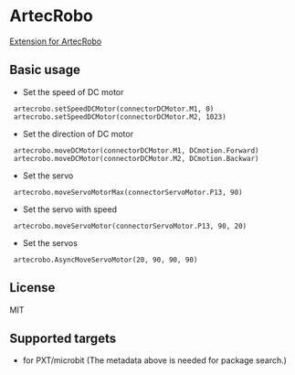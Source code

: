  
# ArtecRobo

[Extension for ArtecRobo](https://www.artec-kk.co.jp/artecrobo/ja/)

## Basic usage

* Set the speed of DC motor

```blocks
 artecrobo.setSpeedDCMotor(connectorDCMotor.M1, 0)
 artecrobo.setSpeedDCMotor(connectorDCMotor.M2, 1023)
```

* Set the direction of DC motor

```blocks
 artecrobo.moveDCMotor(connectorDCMotor.M1, DCmotion.Forward)
 artecrobo.moveDCMotor(connectorDCMotor.M2, DCmotion.Backwar)
```

* Set the servo

```blocks
 artecrobo.moveServoMotorMax(connectorServoMotor.P13, 90)
```

* Set the servo with speed

```blocks
 artecrobo.moveServoMotor(connectorServoMotor.P13, 90, 20)
```

* Set the servos 

```blocks
 artecrobo.AsyncMoveServoMotor(20, 90, 90, 90)
```


## License

MIT


## Supported targets

* for PXT/microbit
(The metadata above is needed for package search.)
